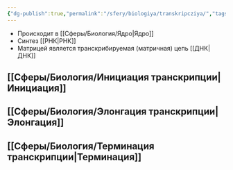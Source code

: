```yaml
---
{"dg-publish":true,"permalink":"/sfery/biologiya/transkripcziya/","tags":["Общаябиология"]}
---
```


- Происходит в [[Сферы/Биология/Ядро\|Ядро]] 
- Синтез [[РНК\|РНК]]
- Матрицей является транскрибируемая (матричная) цепь [[ДНК\|ДНК]]
## [[Сферы/Биология/Инициация транскрипции\|Инициация]] 
## [[Сферы/Биология/Элонгация транскрипции\|Элонгация]]
## [[Сферы/Биология/Терминация транскрипции\|Терминация]] 
